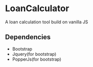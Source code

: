 # LoanCalculator

A loan calculation tool build on vanilla JS

## Dependencies
 - Bootstrap
 - Jquery(for bootstrap)
 - PopperJs(for bootstrap)
